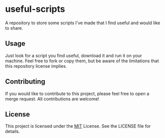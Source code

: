 # useful-scripts

A repository to store some scripts I've made that I find useful and would like to share.

## Usage

Just look for a script you find useful, download it and run it on your machine. Feel free to fork or copy them, but be aware of the limitations that this repository license implies.

## Contributing

If you would like to contribute to this project, please feel free to open a merge request. All contributions are welcome!

## License

This project is licensed under the [MIT](https://gitlab.com/olooeez/useful-scripts/-/blob/main/LICENSE) License. See the LICENSE file for details.
